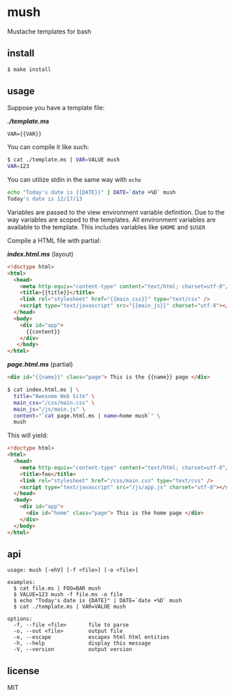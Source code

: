 mush
====

Mustache templates for bash

## install

```sh
$ make install
```

## usage

Suppose you have a template file:

***./template.ms***

```
VAR={{VAR}}
```

You can compile it like such: 

```sh
$ cat ./template.ms | VAR=VALUE mush
VAR=123
```

You can utilize stdin in the same way with `echo`

```sh
echo "Today's date is {{DATE}}" | DATE=`date +%D` mush
Today's date is 12/17/13
```

Variables are passed to the view environment variable
definition. Due to the way variables are scoped to the
templates. All environment variables are available to the
template. This includes variables like `$HOME` and `$USER`

Compile a HTML file with partial:

***index.html.ms*** (layout)

```html
<!doctype html>
<html>
  <head>
    <meta http-equiv="content-type" content="text/html; charset=utf-8"/>
    <title>{{title}}</title>
    <link rel="stylesheet" href="{{main_css}}" type="text/css" />
    <script type="text/javascript" src="{{main_js}}" charset="utf-8"></script>
  </head>
  <body>
    <div id="app">
      {{content}}
    </div>
   </body>
</html>
```

***page.html.ms*** (partial)

```html
<div id="{{name}}" class="page"> This is the {{name}} page </div>
```

```sh
$ cat index.html.ms | \
  title="Awesome Web Site" \
  main_css="/css/main.css" \
  main_js="/js/main.js" \
  content="`cat page.html.ms | name=home mush`" \
  mush
```

This will yield:

```html
<!doctype html>
<html>
  <head>
    <meta http-equiv="content-type" content="text/html; charset=utf-8"/>
    <title>foo</title>
    <link rel="stylesheet" href="/css/main.css" type="text/css" />
    <script type="text/javascript" src="/js/app.js" charset="utf-8"></script>
  </head>
  <body>
    <div id="app">
      <div id="home" class="page"> This is the home page </div>
    </div>
  </body>
</html>
```

## api

```
usage: mush [-ehV] [-f <file>] [-o <file>]

examples:
  $ cat file.ms | FOO=BAR mush
  $ VALUE=123 mush -f file.ms -o file
  $ echo "Today's date is {DATE}" | DATE=`date +%D` mush
  $ cat ./template.ms | VAR=VALUE mush

options:
  -f, --file <file>       file to parse
  -o, --out <file>        output file
  -e, --escape            escapes html html entities
  -h, --help              display this message
  -V, --version           output version
```

## license

MIT
